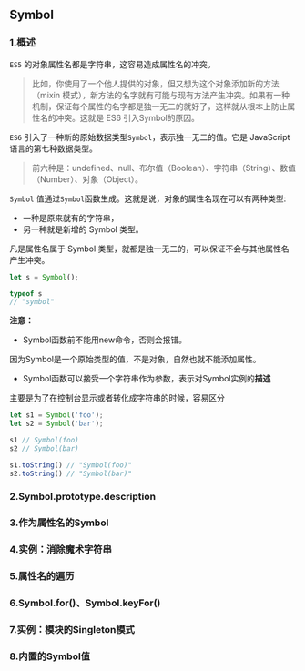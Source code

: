 ## Symbol

### 1.概述

`ES5` 的对象属性名都是字符串，这容易造成属性名的冲突。

> 比如，你使用了一个他人提供的对象，但又想为这个对象添加新的方法（mixin 模式），新方法的名字就有可能与现有方法产生冲突。如果有一种机制，保证每个属性的名字都是独一无二的就好了，这样就从根本上防止属性名的冲突。这就是 ES6 引入Symbol的原因。

`ES6` 引入了一种新的原始数据类型`Symbol`，表示独一无二的值。它是 JavaScript 语言的第七种数据类型。

> 前六种是：undefined、null、布尔值（Boolean）、字符串（String）、数值（Number）、对象（Object）。

`Symbol` 值通过`Symbol`函数生成。这就是说，对象的属性名现在可以有两种类型:

- 一种是原来就有的字符串，
- 另一种就是新增的 Symbol 类型。

凡是属性名属于 Symbol 类型，就都是独一无二的，可以保证不会与其他属性名产生冲突。

```js
let s = Symbol();

typeof s
// "symbol"
```

**注意：**

- Symbol函数前不能用new命令，否则会报错。

因为Symbol是一个原始类型的值，不是对象，自然也就不能添加属性。

- Symbol函数可以接受一个字符串作为参数，表示对Symbol实例的**描述**

主要是为了在控制台显示或者转化成字符串的时候，容易区分

```js
let s1 = Symbol('foo');
let s2 = Symbol('bar');

s1 // Symbol(foo)
s2 // Symbol(bar)

s1.toString() // "Symbol(foo)"
s2.toString() // "Symbol(bar)"
```




### 2.Symbol.prototype.description
### 3.作为属性名的Symbol
### 4.实例：消除魔术字符串
### 5.属性名的遍历
### 6.Symbol.for()、Symbol.keyFor()
### 7.实例：模块的Singleton模式
### 8.内置的Symbol值